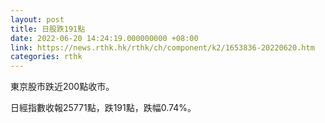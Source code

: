 ```yaml
---
layout: post
title: 日股跌191點
date: 2022-06-20 14:24:19.000000000 +08:00
link: https://news.rthk.hk/rthk/ch/component/k2/1653836-20220620.htm
categories: rthk
---
```


東京股市跌近200點收市。

日經指數收報25771點，跌191點，跌幅0.74%。

